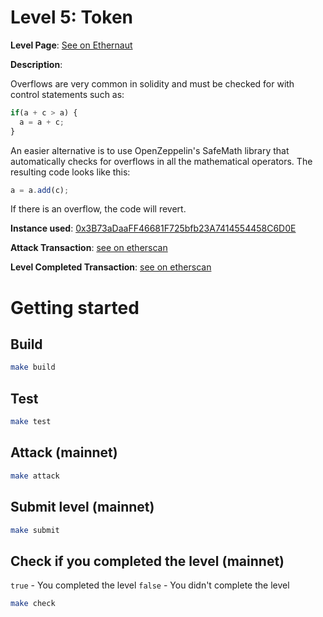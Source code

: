 # Level 5: Token

**Level Page**: [See on Ethernaut](https://ethernaut.openzeppelin.com/level/0x478f3476358Eb166Cb7adE4666d04fbdDB56C407)

**Description**:

Overflows are very common in solidity and must be checked for with control statements such as:

```javascript
if(a + c > a) {
  a = a + c;
}
```

An easier alternative is to use OpenZeppelin's SafeMath library that automatically checks for overflows in all the mathematical operators. The resulting code looks like this:

```javascript
a = a.add(c);
```

If there is an overflow, the code will revert.

**Instance used**: [0x3B73aDaaFF46681F725bfb23A7414554458C6D0E](https://sepolia.etherscan.io/address/0x3B73aDaaFF46681F725bfb23A7414554458C6D0E)

**Attack Transaction**: [see on etherscan](https://sepolia.etherscan.io/tx/0x32db0a045a9d64c04301751887f085ef97d6bb4316fbc05b6017630f1906ded3)

**Level Completed Transaction**: [see on etherscan](https://sepolia.etherscan.io/tx/0xcd583eacd2fb35d4c067497ca4c830d73e2e062b48f439d2196284b79c08e081)

# Getting started

## Build

```bash
make build
```

## Test

```bash
make test
```

## Attack (mainnet)

```bash
make attack
```

## Submit level (mainnet)

```bash
make submit
```

## Check if you completed the level (mainnet)

`true` - You completed the level
`false` - You didn't complete the level

```bash
make check
```